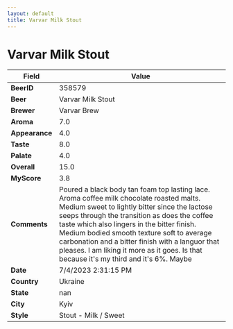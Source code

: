 ```yaml
---
layout: default
title: Varvar Milk Stout
---
```


# Varvar Milk Stout

| Field         | Value     |
|---------------|-----------|
| **BeerID** | 358579 |
| **Beer** | Varvar Milk Stout |
| **Brewer** | Varvar Brew |
| **Aroma** | 7.0 |
| **Appearance** | 4.0 |
| **Taste** | 8.0 |
| **Palate** | 4.0 |
| **Overall** | 15.0 |
| **MyScore** | 3.8 |
| **Comments** | Poured a black body tan foam top lasting lace. Aroma coffee milk chocolate roasted malts. Medium sweet to lightly bitter since the lactose seeps through the transition as does the coffee taste which also lingers in the bitter finish. Medium bodied smooth texture soft to average carbonation and a bitter finish with a languor that pleases. I am liking it more as it goes. Is that because it's my third and it's 6%. Maybe  |
| **Date** | 7/4/2023 2:31:15 PM |
| **Country** | Ukraine |
| **State** | nan |
| **City** | Kyiv |
| **Style** | Stout - Milk / Sweet |
